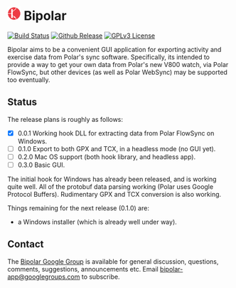 # [![PMDA++](qrc/icon/bipolar30.png)](#) Bipolar
[![Build Status](http://api.travis-ci.org/pcolby/bipolar.svg)](https://travis-ci.org/pcolby/bipolar)
[![Github Release](http://img.shields.io/github/release/pcolby/bipolar.svg)](https://github.com/pcolby/bipolar/releases/latest)
[![GPLv3 License](http://img.shields.io/badge/license-GPLv3-blue.svg)](https://www.gnu.org/copyleft/gpl.html)

Bipolar aims to be a convenient GUI application for exporting activity
and exercise data from Polar's sync software.  Specifically, its intended to
provide a way to get your own data from Polar's new V800 watch, via Polar
FlowSync, but other devices (as well as Polar WebSync) may be supported too
eventually.

## Status

The release plans is roughly as follows:

- [x] 0.0.1 Working hook DLL for extracting data from Polar FlowSync on Windows.
- [ ] 0.1.0 Export to both GPX and TCX, in a headless mode (no GUI yet).
- [ ] 0.2.0 Mac OS support (both hook library, and headless app).
- [ ] 0.3.0 Basic GUI.

The initial hook for Windows has already been released, and is working quite
well.  All of the protobuf data parsing working (Polar uses Google Protocol
Buffers).  Rudimentary GPX and TCX conversion is also working.

Things remaining for the next release (0.1.0) are:
- a Windows installer (which is already well under way).

## Contact

The [Bipolar Google Group](http://groups.google.com/d/forum/bipolar-app) is
available for general discussion, questions, comments, suggestions,
announcements etc.  Email bipolar-app@googlegroups.com to subscribe.
